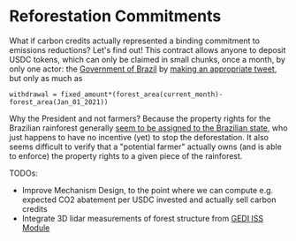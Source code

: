 # Reforestation Commitments

What if carbon credits actually represented a binding commitment to emissions reductions?
Let's find out! This contract allows anyone to deposit USDC tokens, which can only be claimed in small chunks, once a month, by only one actor: the [Government of Brazil](https://twitter.com/govbrazil) by [making an appropriate tweet](https://opencontracts.io/#/open-contracts/pay-a-twitter), but only as much as
 ```
 withdrawal = fixed_amount*(forest_area(current_month)-forest_area(Jan_01_2021))
 ```
 
Why the President and not farmers? Because the property rights for the Brazilian rainforest generally [seem to be assigned to the Brazilian state](https://spectator.clingendael.org/en/publication/who-owns-brazilian-rainforest), who just happens to have no incentive (yet) to stop the deforestation. It also seems difficult to verify that a "potential farmer" actually owns (and is able to enforce) the property rights to a given piece of the rainforest.

TODOs: 
- Improve Mechanism Design, to the point where we can compute e.g. expected CO2 abatement per USDC invested and actually sell carbon credits
- Integrate 3D lidar measurements of forest structure from [GEDI ISS Module](https://en.wikipedia.org/wiki/Global_Ecosystem_Dynamics_Investigation)
